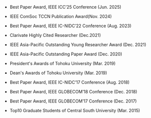 
- Best Paper Award, IEEE ICC’25 Conference (Jun. 2025)

- IEEE ComSoc TCCN Publication Award(Nov. 2024)

- Best Paper Award, IEEE IC-NIDC’22 Conference (Aug. 2023)

- Clarivate Highly Cited Researcher (Dec.2021)

- IEEE Asia-Pacific Outstanding Young Researcher Award (Dec. 2021)

- IEEE Asia-Pacific Outstanding Paper Award (Dec. 2020)

- President's Awards of Tohoku University (Mar. 2019)

- Dean's Awards of Tohoku University  (Mar. 2019)

- Best Paper Award, IEEE IC-NIDC’17 Conference (Aug. 2018)

- Best Paper Award, IEEE GLOBECOM’18 Conference (Dec. 2018)

- Best Paper Award, IEEE GLOBECOM’17 Conference (Dec. 2017)

- Top10 Graduate Students of Central South University (Mar. 2015)
